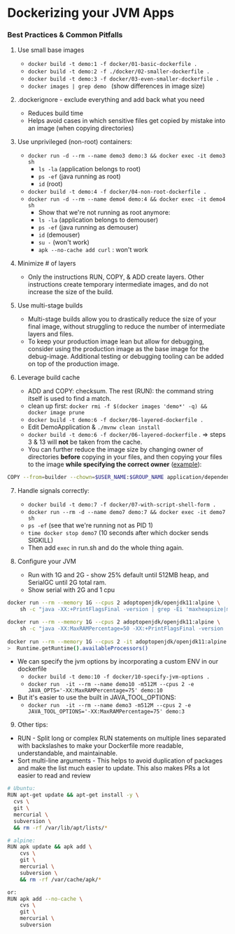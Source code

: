 # Dockerizing your JVM Apps
### Best Practices & Common Pitfalls

1. Use small base images
    * `docker build -t demo:1 -f docker/01-basic-dockerfile .`
    * `docker build -t demo:2 -f ./docker/02-smaller-dockerfile .`
    * `docker build -t demo:3 -f docker/03-even-smaller-dockerfile .`
    * `docker images | grep demo ` (show differences in image size)

2. .dockerignore - exclude everything and add back what you need
    * Reduces build time
    * Helps avoid cases in which sensitive files get copied by mistake into an image (when copying directories)

3. Use unprivileged (non-root) containers:
    * `docker run -d --rm --name demo3 demo:3 && docker exec -it demo3 sh`                    
        * `ls -la` (application belongs to root)
        * `ps -ef` (java running as root)
        * `id` (root)
    * `docker build -t demo:4 -f docker/04-non-root-dockerfile .`
    * `docker run -d --rm --name demo4 demo:4 && docker exec -it demo4 sh`                    
        * Show that we're not running as root anymore:
        * `ls -la` (application belongs to demouser)
        * `ps -ef` (java running as demouser)
        * `id` (demouser)
        * `su -` (won't work)
        * `apk --no-cache add curl` : won't work

4. Minimize # of layers
    * Only the instructions RUN, COPY, & ADD create layers. Other instructions create temporary intermediate images, and do not increase the size of the build.
 
5. Use multi-stage builds
    * Multi-stage builds allow you to drastically reduce the size of your final image, without struggling to reduce the number of intermediate layers and files.
    * To keep your production image lean but allow for debugging, consider using the production image as the base image for the debug-image. Additional testing or debugging tooling can be added on top of the production image.

6. Leverage build cache
    * ADD and COPY: checksum. The rest (RUN): the command string itself is used to find a match.
    * clean up first: `docker rmi -f $(docker images 'demo*' -q) && docker image prune`
    * `docker build -t demo:6 -f docker/06-layered-dockerfile .`
    * Edit DemoApplication & `./mvnw clean install`
    * `docker build -t demo:6 -f docker/06-layered-dockerfile` .  => steps 3 & 13 will **not** be taken from the cache.
    * You can further reduce the image size by changing owner of directories **before** copying in your files, 
    and then copying your files to the image **while specifying the correct owner** ([example](/docker/06b-layered-dockerfile-optimized-chown)):
```bash
COPY --from=builder --chown=$USER_NAME:$GROUP_NAME application/dependencies/ ./
```

7. Handle signals correctly:
    * `docker build -t demo:7 -f docker/07-with-script-shell-form .`
    * `docker run --rm -d --name demo7 demo:7 && docker exec -it demo7 sh`
    * `ps -ef` (see that we're running not as PID 1)
    * `time docker stop demo7` (10 seconds after which docker sends SIGKILL)
    * Then add `exec` in run.sh and do the whole thing again.

8. Configure your JVM
    * Run with 1G and 2G - show 25% default until 512MB heap, and SerialGC until 2G total ram.
    * Show serial with 2G and 1 cpu
```bash
docker run --rm --memory 1G --cpus 2 adoptopenjdk/openjdk11:alpine \
    sh -c "java -XX:+PrintFlagsFinal -version | grep -Ei 'maxheapsize|maxramperc|g1gc|serialgc'"

docker run --rm --memory 1G --cpus 2 adoptopenjdk/openjdk11:alpine \
    sh -c "java -XX:MaxRAMPercentage=50 -XX:+PrintFlagsFinal -version | grep -Ei 'maxheapsize|maxramperc|g1gc|serialgc'"
 
docker run --rm --memory 1G --cpus 2 -it adoptopenjdk/openjdk11:alpine
>  Runtime.getRuntime().availableProcessors()
```
* We can specify the jvm options by incorporating a custom ENV in our dockerfile
    * `docker build -t demo:10 -f docker/10-specify-jvm-options .`
    * `docker run  -it --rm --name demo10 -m512M --cpus 2 -e JAVA_OPTS='-XX:MaxRAMPercentage=75' demo:10`   
* But it's easier to use the built in JAVA_TOOL_OPTIONS:
    * `docker run  -it --rm --name demo3 -m512M --cpus 2 -e JAVA_TOOL_OPTIONS='-XX:MaxRAMPercentage=75' demo:3`

9. Other tips:
* RUN - Split long or complex RUN statements on multiple lines separated with backslashes to make your Dockerfile more readable, understandable, and maintainable.
* Sort multi-line arguments - This helps to avoid duplication of packages and make the list much easier to update. This also makes PRs a lot easier to read and review

```bash
# Ubuntu:
RUN apt-get update && apt-get install -y \
  cvs \
  git \
  mercurial \
  subversion \
  && rm -rf /var/lib/apt/lists/*

# alpine:
RUN apk update && apk add \
    cvs \
    git \
    mercurial \
    subversion \
    && rm -rf /var/cache/apk/* 

or:
RUN apk add --no-cache \
    cvs \
    git \
    mercurial \
    subversion
```
